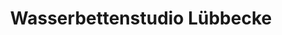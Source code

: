 ---
title: "Wasserbettenstudio Lübbecke"
url: /luebbecke/wasserbettenstudio-luebbecke/
shop: Möbel
---